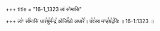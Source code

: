 +++
title = "16-1_1323 त्वं सोमासि"

+++
त्व꣡ꣳ सो꣢मासि धार꣣यु꣢र्म꣣न्द्र꣡ ओजि꣢꣯ष्ठो अध्व꣣रे꣢। प꣡व꣢स्व मꣳह꣣य꣡द्र꣢यिः ॥ 16-1:1323 ॥
